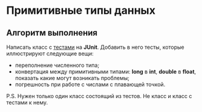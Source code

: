 # Примитивные типы данных

## Алгоритм выполнения

Написать класс с [тестами](https://github.com/Broscorp-net/traineeship/blob/master/tests.md) на __JUnit__. Добавить в него тесты, которые иллюстрируют следующие вещи:
   *	переполнение численного типа;
   *	конвертация между примитивными типами: __long__ в __int__, __double__ в __float__, показать какие могут возникать проблемы;
   *	погрешность при работе с числами с плавающей точкой.

P.S. Нужен только один класс состоящий из тестов. Не класс и класс с тестами к нему.
